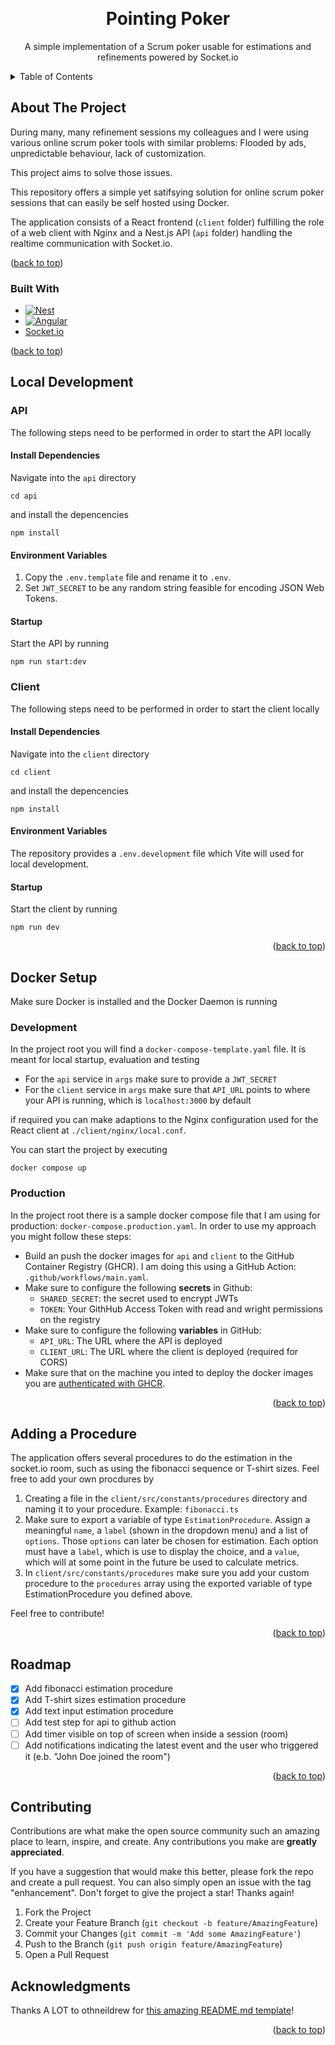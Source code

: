 <a id="readme-top"></a>

<!-- PROJECT LOGO -->
<br />
<div align="center">

  <h1 align="center">Pointing Poker</h1>

  <p align="center">
    A simple implementation of a Scrum poker usable for estimations and refinements powered by Socket.io
</div>



<!-- TABLE OF CONTENTS -->
<details>
  <summary>Table of Contents</summary>
  <ol>
    <li>
      <a href="#about-the-project">About The Project</a>
      <ul>
        <li><a href="#built-with">Built With</a></li>
      </ul>
    </li>
    <li>
      <a href="#local-development">Local Development</a>
      <ul>
        <li><a href="#api">API</a></li>
        <li><a href="#client">Client</a></li>
      </ul>
    </li>
    <li>
      <a href="#docker-setup">Docker Setup</a>
      <ul>
        <li><a href="#development">Development</a></li>
        <li><a href="#production">Production</a></li>
      </ul>
    </li>
    <li><a href="#adding-a-prodecure">Adding a Procedure</a></li>
    <li><a href="#roadmap">Roadmap</a></li>
    <li><a href="#contributing">Contributing</a></li>
    <li><a href="#acknowledgments">Acknowledgments</a></li>
  </ol>
</details>



<!-- ABOUT THE PROJECT -->
## About The Project

During many, many refinement sessions my colleagues and I were using various online scrum poker tools with similar problems: Flooded by ads, unpredictable behaviour, lack of customization. <br />

This project aims to solve those issues.
<br />

This repository offers a simple yet satifsying solution for online scrum poker sessions that can easily be self hosted using Docker.
<br />

The application consists of a React frontend (`client` folder) fulfilling the role of a web client with Nginx and a Nest.js API (`api` folder) handling the realtime communication with Socket.io.

<p>(<a href="#readme-top">back to top</a>)</p>



### Built With

* [![Nest][Nest.js]][Nest-url]
* [![Angular][React.js]][React-url]
* [Socket.io](https://socket.io/)

<p>(<a href="#readme-top">back to top</a>)</p>



<!-- GETTING STARTED -->
## Local Development

### API

The following steps need to be performed in order to start the API locally

#### Install Dependencies

Navigate into the `api` directory 
```
cd api
```
and install the depencencies
```
npm install
```

#### Environment Variables

1. Copy the `.env.template` file and rename it to `.env`.
2. Set `JWT_SECRET` to be any random string feasible for encoding JSON Web Tokens.

#### Startup

Start the API by running
```
npm run start:dev
```

### Client

The following steps need to be performed in order to start the client locally

#### Install Dependencies

Navigate into the `client` directory 
```
cd client
```
and install the depencencies
```
npm install
```

#### Environment Variables

The repository provides a `.env.development` file which Vite will used for local development.

#### Startup

Start the client by running
```
npm run dev
```


<p align="right">(<a href="#readme-top">back to top</a>)</p>

## Docker Setup

Make sure Docker is installed and the Docker Daemon is running

### Development

In the project root you will find a `docker-compose-template.yaml` file. It is meant for local startup, evaluation and testing

* For the `api` service in `args` make sure to provide a `JWT_SECRET`
* For the `client` service in `args` make sure that `API_URL` points to where your API is running, which is `localhost:3000` by default

if required you can make adaptions to the Nginx configuration used for the React client at `./client/nginx/local.conf`.

You can start the project by executing

```
docker compose up
```

### Production

In the project root there is a sample docker compose file that I am using for production: `docker-compose.production.yaml`. In order to use my approach you might follow these steps:

* Build an push the docker images for `api` and `client` to the GitHub Container Registry (GHCR). I am doing this using a GitHub Action: `.github/workflows/main.yaml`. 
* Make sure to configure the following <b>secrets</b> in Github:
  * `SHARED_SECRET`: the secret used to encrypt JWTs
  * `TOKEN`: Your GithHub Access Token with read and wright permissions on the registry 
* Make sure to configure the following <b>variables</b> in GitHub:
  * `API_URL`: The URL where the API is deployed
  * `CLIENT_URL`: The URL where the client is deployed (required for CORS)
* Make sure that on the machine you inted to deploy the docker images you are [authenticated with GHCR](https://docs.github.com/en/packages/working-with-a-github-packages-registry/working-with-the-container-registry).

<p align="right">(<a href="#readme-top">back to top</a>)</p>


<!-- ADDING A PROCEDURE -->
## Adding a Procedure
The application offers several procedures to do the estimation in the socket.io room, such as using the fibonacci sequence or T-shirt sizes. Feel free to add your own procdures by

1. Creating a file in the `client/src/constants/procedures` directory and naming it to your procedure. Example: `fibonacci.ts`
2. Make sure to export a variable of type `EstimationProcedure`. Assign a meaningful `name`, a `label` (shown in the dropdown menu) and a list of `options`. Those `options` can later be chosen for estimation. Each option must have a `label`, which is use to display the choice, and a `value`, which will at some point in the future be used to calculate metrics.
3. In `client/src/constants/procedures` make sure you add your custom procedure to the `procedures` array using the exported variable of type EstimationProcedure you defined above.

Feel free to contribute!

<p align="right">(<a href="#readme-top">back to top</a>)</p>

<!-- ROADMAP -->
## Roadmap

- [x] Add fibonacci estimation procedure
- [x] Add T-shirt sizes estimation procedure
- [x] Add text input estimation procedure
- [ ] Add test step for api to github action
- [ ] Add timer visible on top of screen when inside a session (room)
- [ ] Add notifications indicating the latest event and the user who triggered it (e.b. "John Doe joined the room")

<p align="right">(<a href="#readme-top">back to top</a>)</p>

<!-- CONTRIBUTING -->
## Contributing

Contributions are what make the open source community such an amazing place to learn, inspire, and create. Any contributions you make are **greatly appreciated**.

If you have a suggestion that would make this better, please fork the repo and create a pull request. You can also simply open an issue with the tag "enhancement".
Don't forget to give the project a star! Thanks again!

1. Fork the Project
2. Create your Feature Branch (`git checkout -b feature/AmazingFeature`)
3. Commit your Changes (`git commit -m 'Add some AmazingFeature'`)
4. Push to the Branch (`git push origin feature/AmazingFeature`)
5. Open a Pull Request

<!-- ACKNOWLEDGMENTS -->
## Acknowledgments

Thanks A LOT to othneildrew for [this amazing README.md template](https://github.com/othneildrew/Best-README-Template)!

<p align="right">(<a href="#readme-top">back to top</a>)</p>

<!-- MARKDOWN LINKS & IMAGES -->
<!-- https://www.markdownguide.org/basic-syntax/#reference-style-links -->
[React.js]: https://shields.io/badge/react-black?logo=react&style=for-the-badge
[React-url]: https://react.dev/
[Nest.js]: https://img.shields.io/badge/nestjs-E0234E?style=for-the-badge&logo=nestjs&logoColor=white
[Nest-url]: https://nestjs.com/